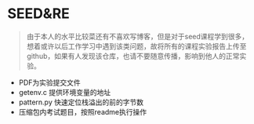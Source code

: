 # SEED&RE

> 由于本人的水平比较菜还有不喜欢写博客，但是对于seed课程学到很多，想着或许以后工作学习中遇到该类问题，故将所有的课程实验报告上传至github，如果有人发现该仓库，也请不要随意传播，影响到他人的正常实验。

* PDF为实验提交文件
* getenv.c 提供环境变量的地址
* pattern.py 快速定位栈溢出的前的字节数
* 压缩包内考试题目，按照readme执行操作


